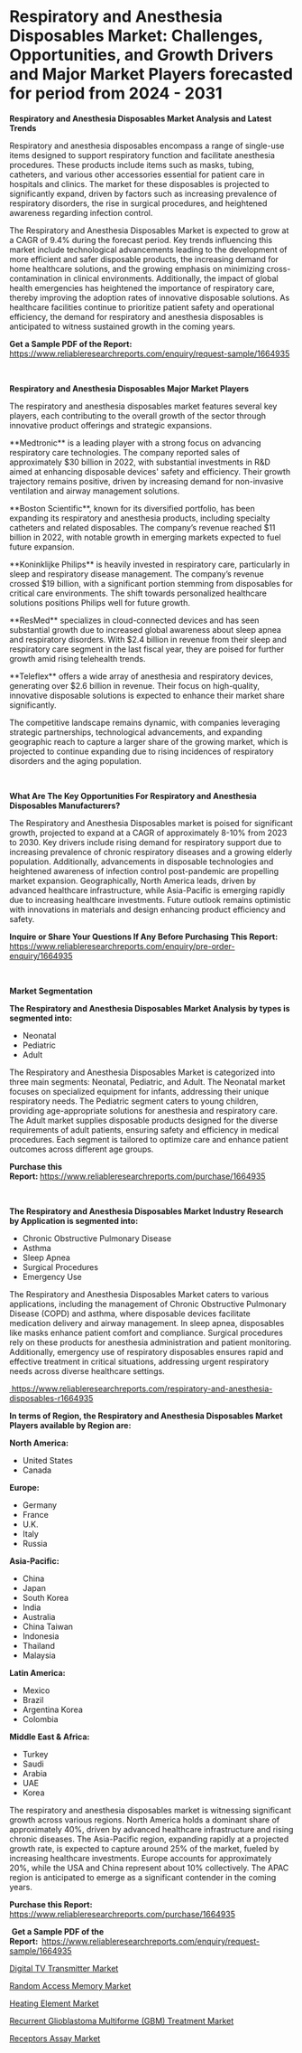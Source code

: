 <p><h1>Respiratory and Anesthesia Disposables Market: Challenges, Opportunities, and Growth Drivers and Major Market Players forecasted for period from 2024 - 2031</h1></p><p><strong>Respiratory and Anesthesia Disposables Market Analysis and Latest Trends</strong></p>
<p><p>Respiratory and anesthesia disposables encompass a range of single-use items designed to support respiratory function and facilitate anesthesia procedures. These products include items such as masks, tubing, catheters, and various other accessories essential for patient care in hospitals and clinics. The market for these disposables is projected to significantly expand, driven by factors such as increasing prevalence of respiratory disorders, the rise in surgical procedures, and heightened awareness regarding infection control.</p><p>The Respiratory and Anesthesia Disposables Market is expected to grow at a CAGR of 9.4% during the forecast period. Key trends influencing this market include technological advancements leading to the development of more efficient and safer disposable products, the increasing demand for home healthcare solutions, and the growing emphasis on minimizing cross-contamination in clinical environments. Additionally, the impact of global health emergencies has heightened the importance of respiratory care, thereby improving the adoption rates of innovative disposable solutions. As healthcare facilities continue to prioritize patient safety and operational efficiency, the demand for respiratory and anesthesia disposables is anticipated to witness sustained growth in the coming years.</p></p>
<p><strong>Get a Sample PDF of the Report:&nbsp;</strong> <a href="https://www.reliableresearchreports.com/enquiry/request-sample/1664935?utm_campaign=123&utm_medium=2&utm_source=Github&utm_content=ia&utm_term=29092024&utm_id=respiratory-and-anesthesia-disposables">https://www.reliableresearchreports.com/enquiry/request-sample/1664935</a></p>
<p>&nbsp;</p>
<p><strong>Respiratory and Anesthesia Disposables Major Market Players</strong></p>
<p><p>The respiratory and anesthesia disposables market features several key players, each contributing to the overall growth of the sector through innovative product offerings and strategic expansions. </p><p>**Medtronic** is a leading player with a strong focus on advancing respiratory care technologies. The company reported sales of approximately $30 billion in 2022, with substantial investments in R&D aimed at enhancing disposable devices' safety and efficiency. Their growth trajectory remains positive, driven by increasing demand for non-invasive ventilation and airway management solutions.</p><p>**Boston Scientific**, known for its diversified portfolio, has been expanding its respiratory and anesthesia products, including specialty catheters and related disposables. The company’s revenue reached $11 billion in 2022, with notable growth in emerging markets expected to fuel future expansion.</p><p>**Koninklijke Philips** is heavily invested in respiratory care, particularly in sleep and respiratory disease management. The company’s revenue crossed $19 billion, with a significant portion stemming from disposables for critical care environments. The shift towards personalized healthcare solutions positions Philips well for future growth.</p><p>**ResMed** specializes in cloud-connected devices and has seen substantial growth due to increased global awareness about sleep apnea and respiratory disorders. With $2.4 billion in revenue from their sleep and respiratory care segment in the last fiscal year, they are poised for further growth amid rising telehealth trends.</p><p>**Teleflex** offers a wide array of anesthesia and respiratory devices, generating over $2.6 billion in revenue. Their focus on high-quality, innovative disposable solutions is expected to enhance their market share significantly.</p><p>The competitive landscape remains dynamic, with companies leveraging strategic partnerships, technological advancements, and expanding geographic reach to capture a larger share of the growing market, which is projected to continue expanding due to rising incidences of respiratory disorders and the aging population.</p></p>
<p>&nbsp;</p>
<p><strong>What Are The Key Opportunities For Respiratory and Anesthesia Disposables Manufacturers?</strong></p>
<p><p>The Respiratory and Anesthesia Disposables market is poised for significant growth, projected to expand at a CAGR of approximately 8-10% from 2023 to 2030. Key drivers include rising demand for respiratory support due to increasing prevalence of chronic respiratory diseases and a growing elderly population. Additionally, advancements in disposable technologies and heightened awareness of infection control post-pandemic are propelling market expansion. Geographically, North America leads, driven by advanced healthcare infrastructure, while Asia-Pacific is emerging rapidly due to increasing healthcare investments. Future outlook remains optimistic with innovations in materials and design enhancing product efficiency and safety.</p></p>
<p><strong>Inquire or Share Your Questions If Any Before Purchasing This Report:</strong> <a href="https://www.reliableresearchreports.com/enquiry/pre-order-enquiry/1664935?utm_campaign=123&utm_medium=2&utm_source=Github&utm_content=ia&utm_term=29092024&utm_id=respiratory-and-anesthesia-disposables">https://www.reliableresearchreports.com/enquiry/pre-order-enquiry/1664935</a></p>
<p>&nbsp;</p>
<p><strong>Market Segmentation</strong></p>
<p><strong>The Respiratory and Anesthesia Disposables Market Analysis by types is segmented into:</strong></p>
<p><ul><li>Neonatal</li><li>Pediatric</li><li>Adult</li></ul></p>
<p><p>The Respiratory and Anesthesia Disposables Market is categorized into three main segments: Neonatal, Pediatric, and Adult. The Neonatal market focuses on specialized equipment for infants, addressing their unique respiratory needs. The Pediatric segment caters to young children, providing age-appropriate solutions for anesthesia and respiratory care. The Adult market supplies disposable products designed for the diverse requirements of adult patients, ensuring safety and efficiency in medical procedures. Each segment is tailored to optimize care and enhance patient outcomes across different age groups.</p></p>
<p><strong>Purchase this Report:&nbsp;</strong><a href="https://www.reliableresearchreports.com/purchase/1664935?utm_campaign=123&utm_medium=2&utm_source=Github&utm_content=ia&utm_term=29092024&utm_id=respiratory-and-anesthesia-disposables">https://www.reliableresearchreports.com/purchase/1664935</a></p>
<p>&nbsp;</p>
<p><strong>The Respiratory and Anesthesia Disposables Market Industry Research by Application is segmented into:</strong></p>
<p><ul><li>Chronic Obstructive Pulmonary Disease</li><li>Asthma</li><li>Sleep Apnea</li><li>Surgical Procedures</li><li>Emergency Use</li></ul></p>
<p><p>The Respiratory and Anesthesia Disposables Market caters to various applications, including the management of Chronic Obstructive Pulmonary Disease (COPD) and asthma, where disposable devices facilitate medication delivery and airway management. In sleep apnea, disposables like masks enhance patient comfort and compliance. Surgical procedures rely on these products for anesthesia administration and patient monitoring. Additionally, emergency use of respiratory disposables ensures rapid and effective treatment in critical situations, addressing urgent respiratory needs across diverse healthcare settings.</p></p>
<p><a href="https://www.reliableresearchreports.com/respiratory-and-anesthesia-disposables-r1664935?utm_campaign=123&utm_medium=2&utm_source=Github&utm_content=ia&utm_term=29092024&utm_id=respiratory-and-anesthesia-disposables">&nbsp;https://www.reliableresearchreports.com/respiratory-and-anesthesia-disposables-r1664935</a></p>
<p><strong>In terms of Region, the Respiratory and Anesthesia Disposables Market Players available by Region are:</strong></p>
<p>
    <p> <strong> North America: </strong>
        <ul>
            <li>United States</li>
            <li>Canada</li>
        </ul>
        </p> 
    <p> <strong> Europe: </strong>
        <ul>
            <li>Germany</li>
            <li>France</li>
            <li>U.K.</li>
            <li>Italy</li>
            <li>Russia</li>
        </ul>
        </p> 
    <p> <strong> Asia-Pacific: </strong>
        <ul>
            <li>China</li>
            <li>Japan</li>
            <li>South Korea</li>
            <li>India</li>
            <li>Australia</li>
            <li>China Taiwan</li>
            <li>Indonesia</li>
            <li>Thailand</li>
            <li>Malaysia</li>
        </ul>
        </p> 
    <p> <strong> Latin America: </strong>
        <ul>
            <li>Mexico</li>
            <li>Brazil</li>
            <li>Argentina Korea</li>
            <li>Colombia</li>
        </ul>
        </p> 
    <p> <strong> Middle East & Africa: </strong>
        <ul>
            <li>Turkey</li>
            <li>Saudi</li>
            <li>Arabia</li>
            <li>UAE</li>
            <li>Korea</li>
        </ul>
    </p>
    </p>
<p><p>The respiratory and anesthesia disposables market is witnessing significant growth across various regions. North America holds a dominant share of approximately 40%, driven by advanced healthcare infrastructure and rising chronic diseases. The Asia-Pacific region, expanding rapidly at a projected growth rate, is expected to capture around 25% of the market, fueled by increasing healthcare investments. Europe accounts for approximately 20%, while the USA and China represent about 10% collectively. The APAC region is anticipated to emerge as a significant contender in the coming years.</p></p>
<p><strong>Purchase this Report: </strong><a href="https://www.reliableresearchreports.com/purchase/1664935?utm_campaign=123&utm_medium=2&utm_source=Github&utm_content=ia&utm_term=29092024&utm_id=respiratory-and-anesthesia-disposables">https://www.reliableresearchreports.com/purchase/1664935</a></p>
<p>&nbsp;<strong>Get a Sample PDF of the Report:&nbsp;&nbsp;</strong><a href="https://www.reliableresearchreports.com/enquiry/request-sample/1664935?utm_campaign=123&utm_medium=2&utm_source=Github&utm_content=ia&utm_term=29092024&utm_id=respiratory-and-anesthesia-disposables">https://www.reliableresearchreports.com/enquiry/request-sample/1664935</a></p>
<p><strong></strong></p>
<p><p><a href="https://www.linkedin.com/pulse/insights-digital-tv-transmitter-market-size-which-expanding-9idze?utm_campaign=123&utm_medium=2&utm_source=Github&utm_content=ia&utm_term=29092024&utm_id=respiratory-and-anesthesia-disposables">Digital TV Transmitter Market</a></p><p><a href="https://issuu.com/reportprime-2/docs/random-access-memory-market-size-20_1764cd6c952774?utm_campaign=123&utm_medium=2&utm_source=Github&utm_content=ia&utm_term=29092024&utm_id=respiratory-and-anesthesia-disposables">Random Access Memory Market</a></p><p><a href="https://www.linkedin.com/pulse/heating-element-market-share-new-trends-analysis-its-type-wibaf?utm_campaign=123&utm_medium=2&utm_source=Github&utm_content=ia&utm_term=29092024&utm_id=respiratory-and-anesthesia-disposables">Heating Element Market</a></p><p><a href="https://github.com/RoseBoyd475/Market-Research-Report-List-1/blob/main/recurrent-glioblastoma-multiforme-gbm-treatment-market.md?utm_campaign=123&utm_medium=2&utm_source=Github&utm_content=ia&utm_term=29092024&utm_id=respiratory-and-anesthesia-disposables">Recurrent Glioblastoma Multiforme (GBM) Treatment Market</a></p><p><a href="https://github.com/NasrinKhan99/Market-Research-Report-List-1/blob/main/receptors-assay-market.md?utm_campaign=123&utm_medium=2&utm_source=Github&utm_content=ia&utm_term=29092024&utm_id=respiratory-and-anesthesia-disposables">Receptors Assay Market</a></p></p>